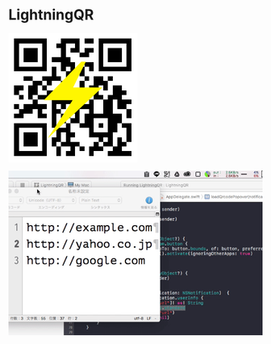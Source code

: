 # LightningQR

![LightningQR AppIcon](https://github.com/zaru/LightningQR/blob/master/docs/appicon.png?raw=true)

![LightningQR AppIcon](https://github.com/zaru/LightningQR/blob/master/docs/image.gif?raw=true)
